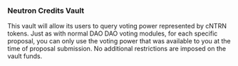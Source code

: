 ### Neutron Credits Vault

This vault will allow its users to query voting power represented by cNTRN tokens. Just as with normal DAO DAO voting modules, for each specific proposal, you can only use the voting power that was available to you at the time of proposal submission. No additional restrictions are imposed on the vault funds.
